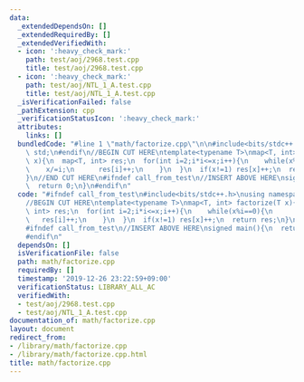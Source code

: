 ```yaml
---
data:
  _extendedDependsOn: []
  _extendedRequiredBy: []
  _extendedVerifiedWith:
  - icon: ':heavy_check_mark:'
    path: test/aoj/2968.test.cpp
    title: test/aoj/2968.test.cpp
  - icon: ':heavy_check_mark:'
    path: test/aoj/NTL_1_A.test.cpp
    title: test/aoj/NTL_1_A.test.cpp
  _isVerificationFailed: false
  _pathExtension: cpp
  _verificationStatusIcon: ':heavy_check_mark:'
  attributes:
    links: []
  bundledCode: "#line 1 \"math/factorize.cpp\"\n\n#include<bits/stdc++.h>\nusing namespace\
    \ std;\n#endif\n//BEGIN CUT HERE\ntemplate<typename T>\nmap<T, int> factorize(T\
    \ x){\n  map<T, int> res;\n  for(int i=2;i*i<=x;i++){\n    while(x%i==0){\n  \
    \    x/=i;\n      res[i]++;\n    }\n  }\n  if(x!=1) res[x]++;\n  return res;\n\
    }\n//END CUT HERE\n#ifndef call_from_test\n//INSERT ABOVE HERE\nsigned main(){\n\
    \  return 0;\n}\n#endif\n"
  code: "#ifndef call_from_test\n#include<bits/stdc++.h>\nusing namespace std;\n#endif\n\
    //BEGIN CUT HERE\ntemplate<typename T>\nmap<T, int> factorize(T x){\n  map<T,\
    \ int> res;\n  for(int i=2;i*i<=x;i++){\n    while(x%i==0){\n      x/=i;\n   \
    \   res[i]++;\n    }\n  }\n  if(x!=1) res[x]++;\n  return res;\n}\n//END CUT HERE\n\
    #ifndef call_from_test\n//INSERT ABOVE HERE\nsigned main(){\n  return 0;\n}\n\
    #endif\n"
  dependsOn: []
  isVerificationFile: false
  path: math/factorize.cpp
  requiredBy: []
  timestamp: '2019-12-26 23:22:59+09:00'
  verificationStatus: LIBRARY_ALL_AC
  verifiedWith:
  - test/aoj/2968.test.cpp
  - test/aoj/NTL_1_A.test.cpp
documentation_of: math/factorize.cpp
layout: document
redirect_from:
- /library/math/factorize.cpp
- /library/math/factorize.cpp.html
title: math/factorize.cpp
---
```

